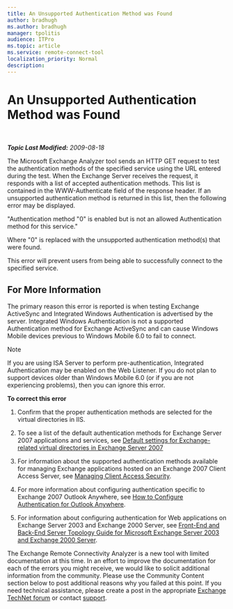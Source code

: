 ```yaml
---
title: An Unsupported Authentication Method was Found
author: bradhugh
ms.author: bradhugh
manager: tpolitis
audience: ITPro 
ms.topic: article 
ms.service: remote-connect-tool
localization_priority: Normal
description: 
---
```


<div data-xmlns="http://www.w3.org/1999/xhtml">

<div class="topic" data-xmlns="http://www.w3.org/1999/xhtml" data-msxsl="urn:schemas-microsoft-com:xslt" data-cs="https://msdn.microsoft.com/">

<div data-asp="https://msdn2.microsoft.com/asp">

# An Unsupported Authentication Method was Found

</div>

<div id="mainSection">

<div id="mainBody">

<span> </span>

_**Topic Last Modified:** 2009-08-18_

The Microsoft Exchange Analyzer tool sends an HTTP GET request to test the authentication methods of the specified service using the URL entered during the test. When the Exchange Server receives the request, it responds with a list of accepted authentication methods. This list is contained in the WWW-Authenticate field of the response header. If an unsupported authentication method is returned in this list, then the following error may be displayed.

"Authentication method "0" is enabled but is not an allowed Authentication method for this service."

Where "0" is replaced with the unsupported authentication method(s) that were found.

This error will prevent users from being able to successfully connect to the specified service.

<div>

## For More Information

The primary reason this error is reported is when testing Exchange ActiveSync and Integrated Windows Authentication is advertised by the server. Integrated Windows Authentication is not a supported Authentication method for Exchange ActiveSync and can cause Windows Mobile devices previous to Windows Mobile 6.0 to fail to connect.

<div class="alert">


> [!NOTE]
> If you are using ISA Server to perform pre-authentication, Integrated Authentication may be enabled on the Web Listener. If you do not plan to support devices older than Windows Mobile 6.0 (or if you are not experiencing problems), then you can ignore this error.


</div>

**To correct this error**

1.  Confirm that the proper authentication methods are selected for the virtual directories in IIS.

2.  To see a list of the default authentication methods for Exchange Server 2007 applications and services, see [Default settings for Exchange-related virtual directories in Exchange Server 2007](https://go.microsoft.com/fwlink/?linkid=161402)

3.  For information about the supported authentication methods available for managing Exchange applications hosted on an Exchange 2007 Client Access Server, see [Managing Client Access Security](https://go.microsoft.com/fwlink/?linkid=100585).

4.  For more information about configuring authentication specific to Exchange 2007 Outlook Anywhere, see [How to Configure Authentication for Outlook Anywhere](https://go.microsoft.com/fwlink/?linkid=161403).

5.  For information about configuring authentication for Web applications on Exchange Server 2003 and Exchange 2000 Server, see [Front-End and Back-End Server Topology Guide for Microsoft Exchange Server 2003 and Exchange 2000 Server](https://go.microsoft.com/fwlink/?linkid=161404).

The Exchange Remote Connectivity Analyzer is a new tool with limited documentation at this time. In an effort to improve the documentation for each of the errors you might receive, we would like to solicit additional information from the community. Please use the Community Content section below to post additional reasons why you failed at this point. If you need technical assistance, please create a post in the appropriate [Exchange TechNet forum](https://go.microsoft.com/fwlink/?linkid=73420) or contact [support](https://go.microsoft.com/fwlink/?linkid=8158).

</div>

</div>

<span> </span>

</div>

</div>

</div>

